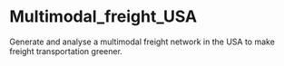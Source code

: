 # Multimodal_freight_USA
Generate and analyse a multimodal freight network in the USA to make freight transportation greener. 
